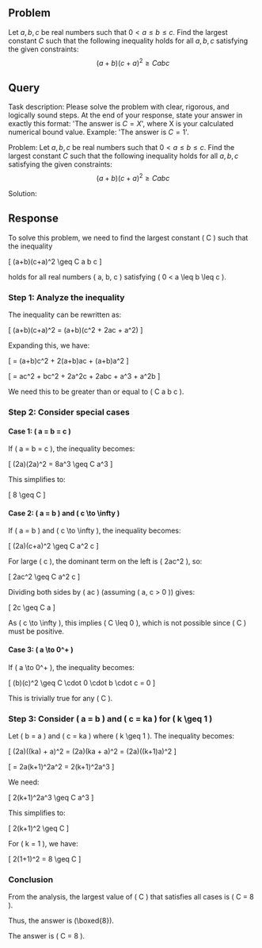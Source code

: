 ## Problem

Let $a, b, c$ be real numbers such that $0 < a \leq b \leq c$. Find the largest constant $C$ such that the following inequality holds for all $a, b, c$ satisfying the given constraints:
$$
(a+b)(c+a)^2 \geq C a b c
$$

## Query

Task description: Please solve the problem with clear, rigorous, and logically sound steps. At the end of your response, state your answer in exactly this format: 'The answer is $C=X$', where X is your calculated numerical bound value. Example: 'The answer is $C=1$'.

Problem: Let $a, b, c$ be real numbers such that $0 < a \leq b \leq c$. Find the largest constant $C$ such that the following inequality holds for all $a, b, c$ satisfying the given constraints:
$$
(a+b)(c+a)^2 \geq C a b c
$$

Solution:

## Response

To solve this problem, we need to find the largest constant \( C \) such that the inequality

\[
(a+b)(c+a)^2 \geq C a b c
\]

holds for all real numbers \( a, b, c \) satisfying \( 0 < a \leq b \leq c \).

### Step 1: Analyze the inequality

The inequality can be rewritten as:

\[
(a+b)(c+a)^2 = (a+b)(c^2 + 2ac + a^2)
\]

Expanding this, we have:

\[
= (a+b)c^2 + 2(a+b)ac + (a+b)a^2
\]

\[
= ac^2 + bc^2 + 2a^2c + 2abc + a^3 + a^2b
\]

We need this to be greater than or equal to \( C a b c \).

### Step 2: Consider special cases

#### Case 1: \( a = b = c \)

If \( a = b = c \), the inequality becomes:

\[
(2a)(2a)^2 = 8a^3 \geq C a^3
\]

This simplifies to:

\[
8 \geq C
\]

#### Case 2: \( a = b \) and \( c \to \infty \)

If \( a = b \) and \( c \to \infty \), the inequality becomes:

\[
(2a)(c+a)^2 \geq C a^2 c
\]

For large \( c \), the dominant term on the left is \( 2ac^2 \), so:

\[
2ac^2 \geq C a^2 c
\]

Dividing both sides by \( ac \) (assuming \( a, c > 0 \)) gives:

\[
2c \geq C a
\]

As \( c \to \infty \), this implies \( C \leq 0 \), which is not possible since \( C \) must be positive.

#### Case 3: \( a \to 0^+ \)

If \( a \to 0^+ \), the inequality becomes:

\[
(b)(c)^2 \geq C \cdot 0 \cdot b \cdot c = 0
\]

This is trivially true for any \( C \).

### Step 3: Consider \( a = b \) and \( c = ka \) for \( k \geq 1 \)

Let \( b = a \) and \( c = ka \) where \( k \geq 1 \). The inequality becomes:

\[
(2a)((ka) + a)^2 = (2a)(ka + a)^2 = (2a)((k+1)a)^2
\]

\[
= 2a(k+1)^2a^2 = 2(k+1)^2a^3
\]

We need:

\[
2(k+1)^2a^3 \geq C a^3
\]

This simplifies to:

\[
2(k+1)^2 \geq C
\]

For \( k = 1 \), we have:

\[
2(1+1)^2 = 8 \geq C
\]

### Conclusion

From the analysis, the largest value of \( C \) that satisfies all cases is \( C = 8 \).

Thus, the answer is \(\boxed{8}\).

The answer is \( C = 8 \).